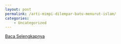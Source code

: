 ```yaml
---
layout: post
permalink: /arti-mimpi-dilempar-batu-menurut-islam/
categories:
    - Uncategorized
---
```


[Baca Selengkapnya](/02)